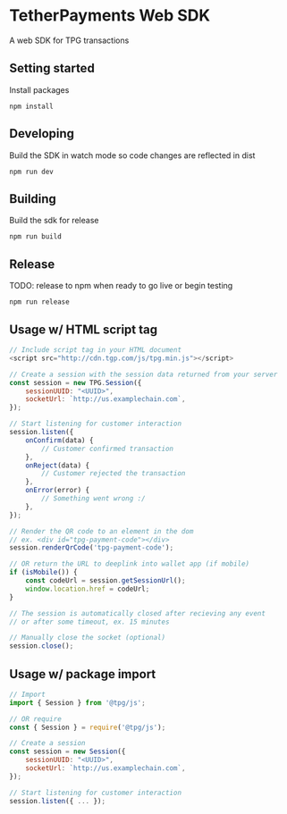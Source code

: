 # TetherPayments Web SDK

A web SDK for TPG transactions

## Setting started
Install packages
```
npm install
```

## Developing
Build the SDK in watch mode so code changes are reflected in dist
```
npm run dev
```

## Building
Build the sdk for release
```
npm run build
```

## Release
TODO: release to npm when ready to go live or begin testing
```
npm run release
```

## Usage w/ HTML script tag
```js
// Include script tag in your HTML document
<script src="http://cdn.tgp.com/js/tpg.min.js"></script>

// Create a session with the session data returned from your server
const session = new TPG.Session({
    sessionUUID: "<UUID>",
    socketUrl: `http://us.examplechain.com`,
});

// Start listening for customer interaction
session.listen({
    onConfirm(data) {
        // Customer confirmed transaction
    },
    onReject(data) {
        // Customer rejected the transaction
    },
    onError(error) {
        // Something went wrong :/
    },
});

// Render the QR code to an element in the dom
// ex. <div id="tpg-payment-code"></div>
session.renderQrCode('tpg-payment-code');

// OR return the URL to deeplink into wallet app (if mobile)
if (isMobile()) {
    const codeUrl = session.getSessionUrl();
    window.location.href = codeUrl;
}

// The session is automatically closed after recieving any event
// or after some timeout, ex. 15 minutes

// Manually close the socket (optional)
session.close();

```

## Usage w/ package import
```js
// Import 
import { Session } from '@tpg/js';

// OR require
const { Session } = require('@tpg/js');

// Create a session
const session = new Session({
    sessionUUID: "<UUID>",
    socketUrl: `http://us.examplechain.com`,
});

// Start listening for customer interaction
session.listen({ ... });
```